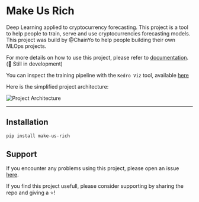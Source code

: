 # Make Us Rich
Deep Learning applied to cryptocurrency forecasting. This project is a tool to help people to train, serve and use 
cryptocurrencies forecasting models. This project was build by @ChainYo to help people building their own MLOps 
projects.

For more details on how to use this project, please refer to [documentation](https://chainyo.github.io/make-us-rich/).
(🚧 Still in development)

You can inspect the training pipeline with the `Kedro Viz` tool, available [here](https://makeusrich-viz.chainyo.tech)

Here is the simplified project architecture:

![Project Architecture](./docs/img/project_architecture.png)

---

## Installation

```bash
pip install make-us-rich
```

## Support

If you encounter any problems using this project, please open an issue [here](https://github.com/ChainYo/make-us-rich/issues).

If you find this project usefull, please consider supporting by sharing the repo and giving a ⭐! 
